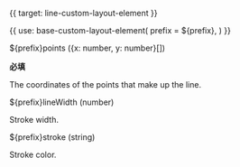 {{ target: line-custom-layout-element }}

{{ use: base-custom-layout-element(
    prefix = ${prefix},
) }}

${prefix}points ({x: number, y: number}[]) 

**必填**

The coordinates of the points that make up the line.

${prefix}lineWidth (number)

Stroke width.

${prefix}stroke (string)

Stroke color.